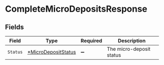 # CompleteMicroDepositsResponse


## Fields

| Field                                                            | Type                                                             | Required                                                         | Description                                                      |
| ---------------------------------------------------------------- | ---------------------------------------------------------------- | ---------------------------------------------------------------- | ---------------------------------------------------------------- |
| `Status`                                                         | [*MicroDepositStatus](../../models/shared/microdepositstatus.md) | :heavy_minus_sign:                                               | The micro-deposit status                                         |
